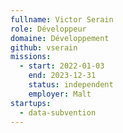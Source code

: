 ```yaml
---
fullname: Victor Serain
role: Développeur
domaine: Développement
github: vserain
missions:
  - start: 2022-01-03
    end: 2023-12-31
    status: independent
    employer: Malt
startups:
  - data-subvention
---
```


